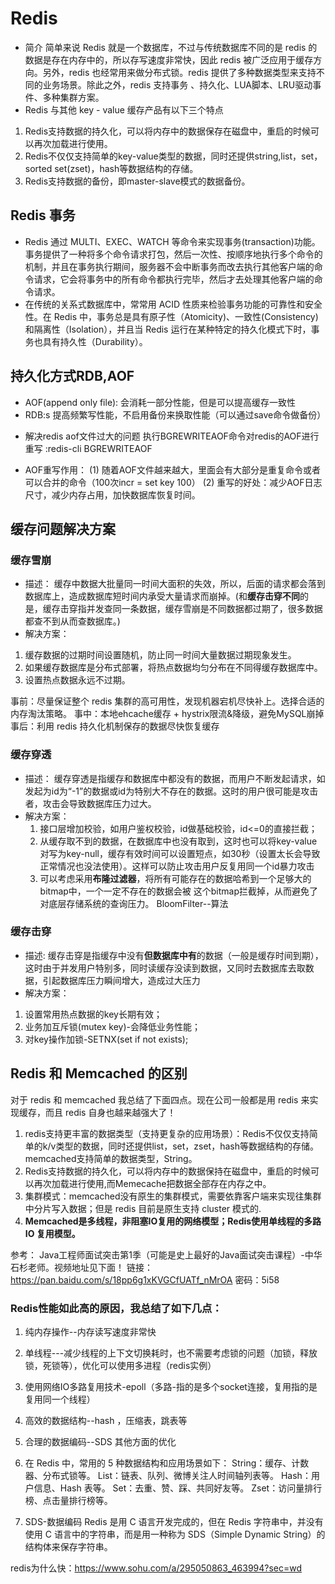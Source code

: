 
# Redis
* 简介
简单来说 Redis 就是一个数据库，不过与传统数据库不同的是 redis 的数据是存在内存中的，所以存写速度非常快，因此 redis 被广泛应用于缓存方向。另外，redis 也经常用来做分布式锁。redis 提供了多种数据类型来支持不同的业务场景。除此之外，redis 支持事务 、持久化、LUA脚本、LRU驱动事件、多种集群方案。
* Redis 与其他 key - value 缓存产品有以下三个特点
 1. Redis支持数据的持久化，可以将内存中的数据保存在磁盘中，重启的时候可以再次加载进行使用。 
 2. Redis不仅仅支持简单的key-value类型的数据，同时还提供string,list，set，sorted set(zset)，hash等数据结构的存储。
 3. Redis支持数据的备份，即master-slave模式的数据备份。

## Redis 事务
* Redis 通过 MULTI、EXEC、WATCH 等命令来实现事务(transaction)功能。事务提供了一种将多个命令请求打包，然后一次性、按顺序地执行多个命令的机制，并且在事务执行期间，服务器不会中断事务而改去执行其他客户端的命令请求，它会将事务中的所有命令都执行完毕，然后才去处理其他客户端的命令请求。
* 在传统的关系式数据库中，常常用 ACID 性质来检验事务功能的可靠性和安全性。在 Redis 中，事务总是具有原子性（Atomicity)、一致性(Consistency)和隔离性（Isolation），并且当 Redis 运行在某种特定的持久化模式下时，事务也具有持久性（Durability）。

## 持久化方式RDB,AOF
* AOF(append only file): 会消耗一部分性能，但是可以提高缓存一致性
* RDB:s 提高频繁写性能，不启用备份来换取性能（可以通过save命令做备份）

- 解决redis aof文件过大的问题 
执行BGREWRITEAOF命令对redis的AOF进行重写
:redis-cli BGREWRITEAOF

- AOF重写作用：
(1) 随着AOF文件越来越大，里面会有大部分是重复命令或者可以合并的命令（100次incr = set key 100）
(2) 重写的好处：减少AOF日志尺寸，减少内存占用，加快数据库恢复时间。


## 缓存问题解决方案
### 缓存雪崩
- 描述：
  缓存中数据大批量同一时间大面积的失效，所以，后面的请求都会落到数据库上，造成数据库短时间内承受大量请求而崩掉。(和**缓存击穿不同**的是，缓存击穿指并发查同一条数据，缓存雪崩是不同数据都过期了，很多数据都查不到从而查数据库。)
- 解决方案：
1. 缓存数据的过期时间设置随机，防止同一时间大量数据过期现象发生。
2. 如果缓存数据库是分布式部署，将热点数据均匀分布在不同得缓存数据库中。
3. 设置热点数据永远不过期。

事前：尽量保证整个 redis 集群的高可用性，发现机器宕机尽快补上。选择合适的内存淘汰策略。
事中：本地ehcache缓存 + hystrix限流&降级，避免MySQL崩掉
事后：利用 redis 持久化机制保存的数据尽快恢复缓存

### 缓存穿透
- 描述：
  缓存穿透是指缓存和数据库中都没有的数据，而用户不断发起请求，如发起为id为“-1”的数据或id为特别大不存在的数据。这时的用户很可能是攻击者，攻击会导致数据库压力过大。
- 解决方案：
  1. 接口层增加校验，如用户鉴权校验，id做基础校验，id<=0的直接拦截；
  2. 从缓存取不到的数据，在数据库中也没有取到，这时也可以将key-value对写为key-null，缓存有效时间可以设置短点，如30秒（设置太长会导致正常情况也没法使用）。这样可以防止攻击用户反复用同一个id暴力攻击
  3. 可以考虑采用**布隆过滤器**，将所有可能存在的数据哈希到一个足够大的bitmap中，一个一定不存在的数据会被 这个bitmap拦截掉，从而避免了对底层存储系统的查询压力。
BloomFilter--算法

### 缓存击穿
- 描述:
  缓存击穿是指缓存中没有**但数据库中有**的数据（一般是缓存时间到期），这时由于并发用户特别多，同时读缓存没读到数据，又同时去数据库去取数据，引起数据库压力瞬间增大，造成过大压力
- 解决方案： 
1. 设置常用热点数据的key长期有效；
2. 业务加互斥锁(mutex key)-会降低业务性能；
3. 对key操作加锁-SETNX(set if not exists);


## Redis 和 Memcached 的区别
对于 redis 和 memcached 我总结了下面四点。现在公司一般都是用 redis 来实现缓存，而且 redis 自身也越来越强大了！
1. redis支持更丰富的数据类型（支持更复杂的应用场景）：Redis不仅仅支持简单的k/v类型的数据，同时还提供list，set，zset，hash等数据结构的存储。memcached支持简单的数据类型，String。
2. Redis支持数据的持久化，可以将内存中的数据保持在磁盘中，重启的时候可以再次加载进行使用,而Memecache把数据全部存在内存之中。
3. 集群模式：memcached没有原生的集群模式，需要依靠客户端来实现往集群中分片写入数据；但是 redis 目前是原生支持 cluster 模式的.
4. **Memcached是多线程，非阻塞IO复用的网络模型；Redis使用单线程的多路 IO 复用模型。**

参考：
Java工程师面试突击第1季（可能是史上最好的Java面试突击课程）-中华石杉老师。视频地址见下面！ 
链接： https://pan.baidu.com/s/18pp6g1xKVGCfUATf_nMrOA
密码：5i58

### Redis性能如此高的原因，我总结了如下几点：
1. 纯内存操作--内存读写速度非常快
2. 单线程---减少线程的上下文切换耗时，也不需要考虑锁的问题（加锁，释放锁，死锁等），优化可以使用多进程（redis实例）
3. 使用网络IO多路复用技术-epoll（多路-指的是多个socket连接，复用指的是复用同一个线程）
4. 高效的数据结构--hash ，压缩表，跳表等
5. 合理的数据编码--SDS
其他方面的优化


1. 在 Redis 中，常用的 5 种数据结构和应用场景如下：
String：缓存、计数器、分布式锁等。
List：链表、队列、微博关注人时间轴列表等。
Hash：用户信息、Hash 表等。
Set：去重、赞、踩、共同好友等。
Zset：访问量排行榜、点击量排行榜等。
2. SDS-数据编码
Redis 是用 C 语言开发完成的，但在 Redis 字符串中，并没有使用 C 语言中的字符串，而是用一种称为 SDS（Simple Dynamic String）的结构体来保存字符串。

redis为什么快：https://www.sohu.com/a/295050863_463994?sec=wd